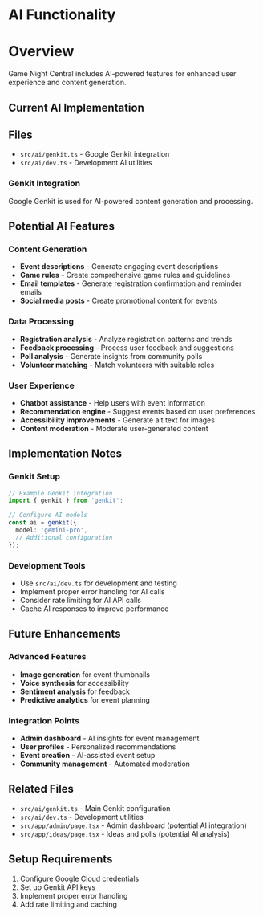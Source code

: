 # AI Functionality

# Overview

Game Night Central includes AI-powered features for enhanced user experience and content generation.

## Current AI Implementation

## Files

- `src/ai/genkit.ts` - Google Genkit integration
- `src/ai/dev.ts` - Development AI utilities

### Genkit Integration

Google Genkit is used for AI-powered content generation and processing.

## Potential AI Features

### Content Generation

- **Event descriptions** - Generate engaging event descriptions
- **Game rules** - Create comprehensive game rules and guidelines
- **Email templates** - Generate registration confirmation and reminder emails
- **Social media posts** - Create promotional content for events

### Data Processing

- **Registration analysis** - Analyze registration patterns and trends
- **Feedback processing** - Process user feedback and suggestions
- **Poll analysis** - Generate insights from community polls
- **Volunteer matching** - Match volunteers with suitable roles

### User Experience

- **Chatbot assistance** - Help users with event information
- **Recommendation engine** - Suggest events based on user preferences
- **Accessibility improvements** - Generate alt text for images
- **Content moderation** - Moderate user-generated content

## Implementation Notes

### Genkit Setup

```typescript
// Example Genkit integration
import { genkit } from 'genkit';

// Configure AI models
const ai = genkit({
  model: 'gemini-pro',
  // Additional configuration
});
```

### Development Tools

- Use `src/ai/dev.ts` for development and testing
- Implement proper error handling for AI calls
- Consider rate limiting for AI API calls
- Cache AI responses to improve performance

## Future Enhancements

### Advanced Features

- **Image generation** for event thumbnails
- **Voice synthesis** for accessibility
- **Sentiment analysis** for feedback
- **Predictive analytics** for event planning

### Integration Points

- **Admin dashboard** - AI insights for event management
- **User profiles** - Personalized recommendations
- **Event creation** - AI-assisted event setup
- **Community management** - Automated moderation

## Related Files

- `src/ai/genkit.ts` - Main Genkit configuration
- `src/ai/dev.ts` - Development utilities
- `src/app/admin/page.tsx` - Admin dashboard (potential AI integration)
- `src/app/ideas/page.tsx` - Ideas and polls (potential AI analysis)

## Setup Requirements

1. Configure Google Cloud credentials
2. Set up Genkit API keys
3. Implement proper error handling
4. Add rate limiting and caching
